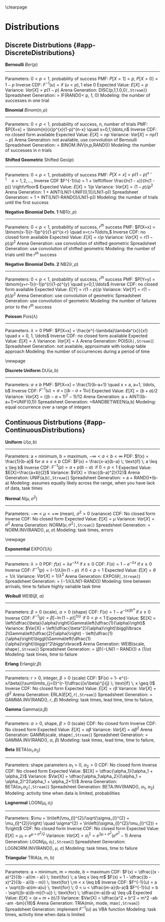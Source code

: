 \clearpage 
# Distributions 

## Discrete Distrbutions {#app-DiscreteDistributions}

  **Bernoulli**             $Ber(p)$
  ------------------------- --------------------------------------
  Parameters:               $0 < p < 1$, probability of success
  PMF:                      $P[X=1] = p, \; P[X=0] = 1-p$
  Inverse CDF:              $F^{-1}(u) = \text{if}\  (u < p), 1 \ \text{else} \ 0$
  Expected Value:           $E[X] = p$
  Variance:                 $Var[X] = p(1-p)$
  Arena Generation:         DISC(p,1,1.0,0`[,Stream]`)
  Spreadsheet Generation:   = IF(RAND()$<$ p, 1, 0)
  Modeling:                 the number of successes in one trial

  **Binomial**              $Binom(n,p)$
  ------------------------- --------------------------------------------------------------
  Parameters:               $0 < p < 1$, probability of success, $n$, number of trials
  PMF:                      $P[X=x] = \binom{n}{x}p^{x}(1-p)^{n-x} \quad x=0,1,\ldots,n$
  Inverse CDF:              no closed form available
  Expected Value:           $E[X] = np$
  Variance:                 $Var[X] = np(1-p)$
  Arena Generation:         not available, use convolution of Bernoulli
  Spreadsheet Generation:   = BINOM.INV(n,p,RAND())
  Modeling:                 the number of successes in $n$ trials

  **Shifted Geometric**     Shifted Geo($p$)
  ------------------------- ----------------------------------------------
  Parameters:               $0 < p < 1$, probability of success
  PMF:                      $P[X=x] = p(1-p)^{x-1} \quad x=1,2,\ldots,$
  Inverse CDF               $F^{-1}(u) = 1 + \left\lfloor \frac{ln(1 - u)}{ln(1 - p)} \right\rfloor$
  Expected Value:           $E[X] = 1/p$
  Variance:                 $Var[X] = (1-p)/p^2$
  Arena Generation:         1 + AINT(LN(1-UNIF(0,1))/LN(1-p))
  Spreadsheet Generation:   = $\text{1 + INT(LN(1-RAND())/LN(1-p))}$
  Modeling:                 the number of trials until the first success

  **Negative Binomial Defn. 1**   NB1($r,p$)
  ------------------------------- ------------------------------------------------------------------
  Parameters:                     $0 < p < 1$, probability of success, $r^{th}$ success
  PMF:                            $P[X=x] = \binom{x-1}{r-1}p^{r}(1-p)^{x-r} \quad x=r,r+1\ldots,$
  Inverse CDF:                    no closed form available
  Expected Value:                 $E[X] = r/p$
  Variance:                       $Var[X] = r(1-p)/p^2$
  Arena Generation:               use convolution of shifted geometric
  Spreadsheet Generation:         use convolution of shifted geometric
  Modeling:                       the number of trials until the $r^{th}$ success

  **Negative Binomial Defn. 2**   NB2($r,p$)
  ------------------------------- ----------------------------------------------------------------
  Parameters:                     $0 < p < 1$, probability of success, $r^{th}$ success
  PMF:                            $P[Y=y] = \binom{y+r-1}{r-1}p^{r}(1-p)^{y} \quad y=0,1,\ldots$
  Inverse CDF:                    no closed form available
  Expected Value:                 $E[Y] = r(1-p)/p$
  Variance:                       $Var[Y] = r(1-p)/p^2$
  Arena Generation:               use convolution of geometric
  Spreadsheet Generation:         use convolution of geometric
  Modeling:                       the number of failures prior to the $r^{th}$ success

  **Poisson**               Pois($\lambda$)
  ------------------------- ----------------------------------------------------------------------
  Parameters:               $\lambda > 0$
  PMF:                      $P[X=x] = \frac{e^{-\lambda}\lambda^{x}}{x!} \quad x = 0, 1, \ldots$
  Inverse CDF:              no closed form available
  Expected Value:           $E[X] = \lambda$
  Variance:                 $Var[X] = \lambda$
  Arena Generation:         POIS($\lambda$`[,Stream]`)
  Spreadsheet Generation:   not available, approximate with lookup table approach
  Modeling:                 the number of occurrences during a period of time

\newpage

  **Discrete Uniform**      DU($a, b$)
  ------------------------- --------------------------------------------------------
  Parameters:               $a \leq b$
  PMF:                      $P[X=x] = \frac{1}{b-a+1} \quad x = a, a+1, \ldots, b$
  Inverse CDF:              $F^{-1}(u) = a + \lfloor(b-a+1)u\rfloor$
  Expected Value:           $E[X] = (b+a)/2$
  Variance:                 $Var[X] = \left( \left( b-a+1\right)^2 -1 \right)/12$
  Arena Generation:         a + AINT((b-a+1)\*UNIF(0,1))
  Spreadsheet Generation:   =RANDBETWEEN(a,b)
  Modeling:                 equal occurrence over a range of integers

## Continuous Distrbutions {#app-ContinuousDistributions}

  **Uniform**               $U(a,b)$
  ------------------------- ----------------------------------------------------------
  Parameters:               a = minimum, b = maximum, $-\infty < a < b < \infty$
  PDF:                      $f(x) = \frac{1}{b-a}$ for $a \leq x \leq b$
  CDF:                      $F(x) = \frac{x-a}{b-a} \; \text{if} \; a \leq x \leq b$
  Inverse CDF:              $F^{-1}(p) = a + p(b-a) \; \; \text{if} \; 0 < p < 1$
  Expected Value:           $E[X]=\frac{a+b}{2}$
  Variance:                 $V[X] = \frac{(b-a)^2}{12}$
  Arena Generation:         UNIF(a,b`[,Stream]`)
  Spreadsheet Generation:   = a + RAND()\*(b-a)
  Modeling:                 assumes equally likely across the range,
                            when you have lack of data, task times

  **Normal**                $N(\mu,\sigma^2)$
  ------------------------- -------------------------------------------------------------
  Parameters:               $-\infty < \mu < +\infty$ (mean), $\sigma^2 > 0$ (variance)
  CDF:                      No closed form
  Inverse CDF:              No closed form
  Expected Value:           $E[X] = \mu$
  Variance:                 $Var[X] = \sigma^2$
  Arena Generation:         NORM($\mu,\sigma^2$`[,Stream]`)
  Spreadsheet Generation:   = NORM.INV(RAND(), $\mu$, $\sigma$)
  Modeling:                 task times, errors

\newpage

  **Exponential**           EXPO($1/\lambda$)
  ------------------------- -------------------------------------------------------------------------------
  Parameters:               $\lambda > 0$
  PDF:                      $f(x) = \lambda e^{-\lambda x} \; \text{if} \; x \geq 0$
  CDF:                      $F(x) =     1 - e^{-\lambda x} \; \text{if} \; x \geq 0$
  Inverse CDF:              $F^{-1}(p) = (-1/\lambda)\ln \left(1-p \right)  \; \; \text{if} \; 0 < p < 1$
  Expected Value:           $E[X] = \theta = 1/\lambda$
  Variance:                 $Var[X] = 1/\lambda^2$
  Arena Generation:         EXPO($\theta$`[,Stream]`)
  Spreadsheet Generation:   = $(-1/\lambda)$LN(1-RAND())
  Modeling:                 time between arrivals, time to failure
                            highly variable task time

  **Weibull**               WEIB($\beta$, $\alpha$)
  ------------------------- ------------------------------------------------------------------------------------------------------------------------------------------------------------------------------------------------------
  Parameters:               $\beta > 0$ (scale), $\alpha > 0$ (shape)
  CDF:                      $F(x) = 1- e^{-(x/\beta)^\alpha} \; \text{if} \; x \geq 0$
  Inverse CDF:              $F^{-1}(p) = \beta\left[ -\ln (1-p)\right]^{1/\alpha}  \; \; \text{if} \; 0 < p < 1$
  Expected Value:           $E[X] = \left(\dfrac{\beta}{\alpha}\right)\Gamma\left(\dfrac{1}{\alpha}\right)$
  Variance:                 $Var[X] = \left(\dfrac{\beta^2}{\alpha}\right)\biggl\lbrace 2\Gamma\left(\dfrac{2}{\alpha}\right) - \left(\dfrac{1}{\alpha}\right)\biggl(\Gamma\left(\dfrac{1}{\alpha}\right)\biggr)^2\biggr\rbrace$
  Arena Generation:         WEIB(scale, shape`[,Stream]`)
  Spreadsheet Generation:   = $(\beta)(-\text{LN}(1-\text{RAND}())\wedge(1/\alpha)$
  Modeling:                 task times, time to failure

  **Erlang**                Erlang($r$,$\beta$)
  ------------------------- --------------------------------------------------------------------------------------------------
  Parameters:               $r > 0$, integer, $\beta > 0$ (scale)
  CDF:                      $F(x) = 1- e^{(-x/\beta)}\sum\limits_{j=0}^{r-1}\dfrac{(x/\beta)^j}{j} \; \text{if} \; x \geq 0$
  Inverse CDF:              No closed form
  Expected Value:           $E[X] = r\beta$
  Variance:                 $Var[X] = r\beta^2$
  Arena Generation:         ERLA($E[X], r$`[,Stream]`)
  Spreadsheet Generation:   = GAMMA.INV(RAND(), $r$, $\beta$)
  Modeling:                 task times, lead time, time to failure,

  **Gamma**                 Gamma($\alpha$,$\beta$)
  ------------------------- ------------------------------------------
  Parameters:               $\alpha > 0$, shape, $\beta > 0$ (scale)
  CDF:                      No closed form
  Inverse CDF:              No closed form
  Expected Value:           $E[X] = \alpha \beta$
  Variance:                 $Var[X] = \alpha \beta^2$
  Arena Generation:         GAMM(scale, shape`[,Stream]`)
  Spreadsheet Generation:   = GAMMA.INV(RAND(), $\alpha$, $\beta$)
  Modeling:                 task times, lead time, time to failure,

  **Beta**                  BETA($\alpha_1$,$\alpha_2$)
  ------------------------- -------------------------------------------------------------------------------------
  Parameters:               shape parameters $\alpha_1 >0$, $\alpha_2 >0$
  CDF:                      No closed form
  Inverse CDF:              No closed form
  Expected Value:           $E[X] = \dfrac{\alpha_1}{\alpha_1 + \alpha_2}$
  Variance:                 $Var[X] = \dfrac{\alpha_1\alpha_2}{(\alpha_1 + \alpha_2)^2(\alpha_1 + \alpha_2+1)}$
  Arena Generation:         BETA($\alpha_1$,$\alpha_2$`[,Stream]`)
  Spreadsheet Generation:   BETA.INV(RAND(), $\alpha_1$, $\alpha_2$)
  Modeling:                 activity time when data is limited, probabilities

  **Lognormal**             LOGN$\left(\mu_l,\sigma_l\right)$
  ------------------------- ---------------------------------------------------------------------------------------------------------------------------------------------
  Parameters:               $\mu = \ln\left(\mu_{l}^{2}/\sqrt{\sigma_{l}^{2} + \mu_{l}^{2}}\right) \quad \sigma^{2} = \ln\left((\sigma_{l}^{2}/\mu_{l}^{2}) + 1\right)$
  CDF:                      No closed form
  Inverse CDF:              No closed form
  Expected Value:           $E[X] = \mu_l = e^{\mu + \sigma^{2}/2}$
  Variance:                 $Var[X] = \sigma_{l}^{2}  = e^{2\mu + \sigma^{2}}\left(e^{\sigma^{2}} - 1\right)$
  Arena Generation:         LOGN($\mu_l,\sigma_l$`[,Stream]`)
  Spreadsheet Generation:   LOGNORM.INV(RAND(), $\mu$, $\sigma$)
  Modeling:                 task times, time to failure

  **Triangular**            TRIA(a, m, b)
  ------------------------- -----------------------------------------------------------------------------------
  Parameters:               a = minimum, m = mode, b = maximum
  CDF:                      $F(x) =  \dfrac{(x - a)^2}{(b - a)(m - a)} \; \text{for} \; a \leq x \leq m$
                            $F(x) = 1 - \dfrac{(b - x)^2}{(b - a)(b - m)} \; \text{for} \;m < x \leq b$
  Inverse CDF:              $F^{-1}(u) = a + \sqrt{(b-a)(m-a)u} \; \text{for} \;  0 < u < \dfrac{m-a}{b-a}$
                            $F^{-1}(u) = b - \sqrt{(b-a)(b-m)(1-u)} \; \text{for} \; \dfrac{m-a}{b-a} \leq u$
  Expected Value:           $E[X] = (a+m+b)/3$
  Variance:                 $Var[X] = \dfrac{a^2 + b^2 + m^2 -ab -am -bm}{18}$
  Arena Generation:         TRIA(min, mode, max`[,Stream]`)
  Spreadsheet Generation:   implement $F^{-1}(u)$ as VBA function
  Modeling:                 task times, activity time when data is limited





